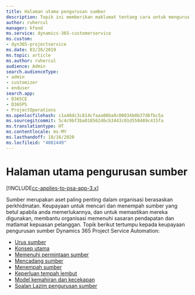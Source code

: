 ```yaml
---
title: Halaman utama pengurusan sumber
description: Topik ini memberikan maklumat tentang cara untuk mengurus sumber.
author: ruhercul
manager: kfend
ms.service: dynamics-365-customerservice
ms.custom:
- dyn365-projectservice
ms.date: 03/28/2019
ms.topic: article
ms.author: ruhercul
audience: Admin
search.audienceType:
- admin
- customizer
- enduser
search.app:
- D365CE
- D365PS
- ProjectOperations
ms.openlocfilehash: c1a48dc3c814cfaaa08ba8c00834b0b37d6fbc5a
ms.sourcegitcommit: 5c4c9bf3ba018562d6cb3443c01d550489c415fa
ms.translationtype: HT
ms.contentlocale: ms-MY
ms.lasthandoff: 10/16/2020
ms.locfileid: "4081449"
---
```

# <a name="resource-management-home-page"></a>Halaman utama pengurusan sumber

[!INCLUDE[cc-applies-to-psa-app-3.x](../includes/cc-applies-to-psa-app-3x.md)]

Sumber merupakan aset paling penting dalam organisasi berasaskan perkhidmatan. Keupayaan untuk mencari dan menempah sumber yang betul apabila anda memerlukannya, dan untuk memastikan mereka digunakan, membantu organisasi memenuhi sasaran pendapatan dan matlamat kepuasan pelanggan. Topik berikut tertumpu kepada keupayaan pengurusan sumber Dynamics 365 Project Service Automation:

- [Urus sumber](manage-resources.md)
- [Konsep utama](reports-key-concepts.md)
- [Memenuhi permintaan sumber](resource-management-fulfill-requests.md)
- [Mencadang sumber](resource-management-propose-resources.md)
- [Menempah sumber](resource-management-book-resources-scheduleboard.md)
- [Keperluan tempah lembut](resource-management-softbook-requirements.md)
- [Model kemahiran dan kecekapan](resource-management-skills-proficiency.md)
- [Soalan Lazim pengurusan sumber](resource-management-faq.md)
